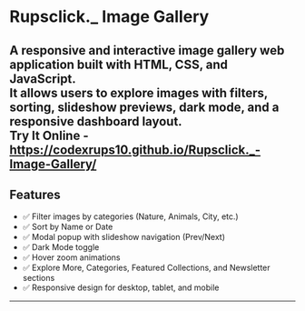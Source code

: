 #  Rupsclick._ Image Gallery

A responsive and interactive **image gallery web application** built with **HTML, CSS, and JavaScript**.  
It allows users to explore images with **filters, sorting, slideshow previews, dark mode, and a responsive dashboard layout**.  
 Try It Online -  https://codexrups10.github.io/Rupsclick._-Image-Gallery/
---

##  Features
- ✅ Filter images by categories (Nature, Animals, City, etc.)
- ✅ Sort by Name or Date
- ✅ Modal popup with slideshow navigation (Prev/Next)
- ✅ Dark Mode toggle
- ✅ Hover zoom animations
- ✅ Explore More, Categories, Featured Collections, and Newsletter sections
- ✅ Responsive design for desktop, tablet, and mobile

---


